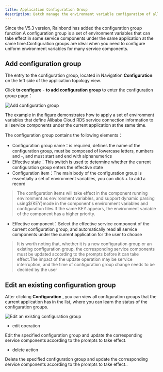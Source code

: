 ```yaml
---
title: Application Configuration Group
description: Batch manage the environment variable configuration of all service components in the application
---
```



Since the V5.3 version, Rainbond has added the configuration group function.A configuration group is a set of environment variables that can take effect in some service components under the same application at the same time.Configuration groups are ideal when you need to configure uniform environment variables for many service components.


## Add configuration group

The entry to the configuration group, located in Navigation **Configuration** on the left side of the application topology view.

Click **to configure** - **to add configuration group** to enter the configuration group page：

![Add configuration group](https://static.goodrain.com/docs/5.3/user-manual/config-group/config-group-1.png)

The example in the figure demonstrates how to apply a set of environment variables that define Alibaba Cloud RDS service connection information to all service components under the current application at the same time.

The configuration group contains the following elements：

- Configuration group name：is required, defines the name of the configuration group, must be composed of lowercase letters, numbers and -, and must start and end with alphanumerics
- Effective state：This switch is used to determine whether the current configuration group enters the effective state
- Configuration item：The main body of the configuration group is essentially a set of environment variables, you can click + to add a record

> The configuration items will take effect in the component running environment as environment variables, and support dynamic parsing using${KEY}mode in the component's environment variables and configuration files.If the same KEY appears, the environment variable of the component has a higher priority.

- Effective component：Select the effective service component of the current configuration group, and automatically read all service components under the current application for the user to choose

> It is worth noting that, whether it is a new configuration group or an existing configuration group, the corresponding service components must be updated according to the prompts before it can take effect.The impact of the update operation may be service interruption, and the time of configuration group change needs to be decided by the user

## Edit an existing configuration group

After clicking **Configuration** , you can view all configuration groups that the current application has in the list, where you can learn the status of the configuration groups.

![Edit an existing configuration group](https://static.goodrain.com/docs/5.3/user-manual/config-group/config-group-2.png)

* edit operation

Edit the specified configuration group and update the corresponding service components according to the prompts to take effect.

* delete action

Delete the specified configuration group and update the corresponding service components according to the prompts to take effect..
